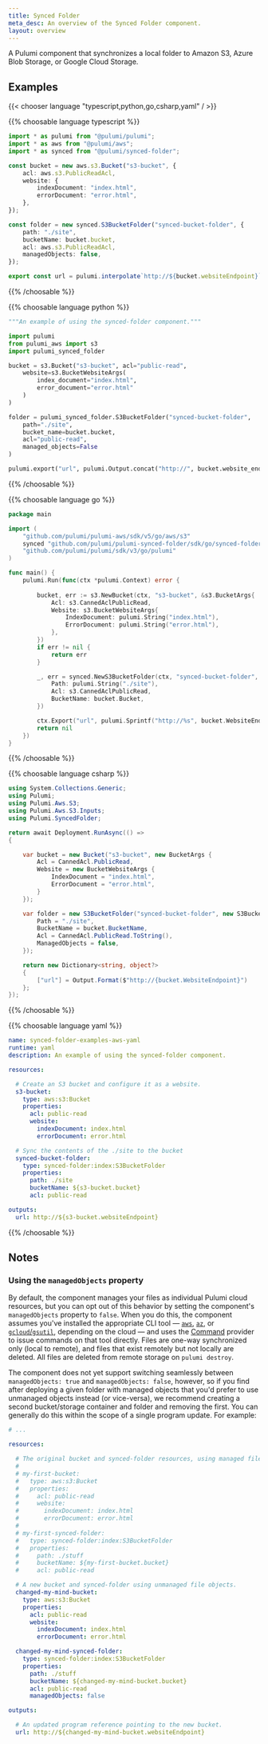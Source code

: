 ```yaml
---
title: Synced Folder
meta_desc: An overview of the Synced Folder component.
layout: overview
---
```


A Pulumi component that synchronizes a local folder to Amazon S3, Azure Blob Storage, or Google Cloud Storage.

## Examples

{{< chooser language "typescript,python,go,csharp,yaml" / >}}

{{% choosable language typescript %}}

```typescript
import * as pulumi from "@pulumi/pulumi";
import * as aws from "@pulumi/aws";
import * as synced from "@pulumi/synced-folder";

const bucket = new aws.s3.Bucket("s3-bucket", {
    acl: aws.s3.PublicReadAcl,
    website: {
        indexDocument: "index.html",
        errorDocument: "error.html",
    },
});

const folder = new synced.S3BucketFolder("synced-bucket-folder", {
    path: "./site",
    bucketName: bucket.bucket,
    acl: aws.s3.PublicReadAcl,
    managedObjects: false,
});

export const url = pulumi.interpolate`http://${bucket.websiteEndpoint}`;
```

{{% /choosable %}}

{{% choosable language python %}}

```python
"""An example of using the synced-folder component."""

import pulumi
from pulumi_aws import s3
import pulumi_synced_folder

bucket = s3.Bucket("s3-bucket", acl="public-read", 
    website=s3.BucketWebsiteArgs(
        index_document="index.html",
        error_document="error.html"
    )
)

folder = pulumi_synced_folder.S3BucketFolder("synced-bucket-folder", 
    path="./site",
    bucket_name=bucket.bucket,
    acl="public-read",
    managed_objects=False
)

pulumi.export("url", pulumi.Output.concat("http://", bucket.website_endpoint))
```

{{% /choosable %}}

{{% choosable language go %}}

```go
package main

import (
	"github.com/pulumi/pulumi-aws/sdk/v5/go/aws/s3"
	synced "github.com/pulumi/pulumi-synced-folder/sdk/go/synced-folder"
	"github.com/pulumi/pulumi/sdk/v3/go/pulumi"
)

func main() {
	pulumi.Run(func(ctx *pulumi.Context) error {
		
		bucket, err := s3.NewBucket(ctx, "s3-bucket", &s3.BucketArgs{
			Acl: s3.CannedAclPublicRead,
			Website: s3.BucketWebsiteArgs{
				IndexDocument: pulumi.String("index.html"),
				ErrorDocument: pulumi.String("error.html"),
			},
		})
		if err != nil {
			return err
		}

		_, err = synced.NewS3BucketFolder(ctx, "synced-bucket-folder", &synced.S3BucketFolderArgs{
			Path: pulumi.String("./site"),
			Acl: s3.CannedAclPublicRead,
			BucketName: bucket.Bucket,
		})

		ctx.Export("url", pulumi.Sprintf("http://%s", bucket.WebsiteEndpoint))
		return nil
	})
}
```

{{% /choosable %}}

{{% choosable language csharp %}}

```csharp
using System.Collections.Generic;
using Pulumi;
using Pulumi.Aws.S3;
using Pulumi.Aws.S3.Inputs;
using Pulumi.SyncedFolder;

return await Deployment.RunAsync(() =>
{

    var bucket = new Bucket("s3-bucket", new BucketArgs {
        Acl = CannedAcl.PublicRead,
        Website = new BucketWebsiteArgs {
            IndexDocument = "index.html",
            ErrorDocument = "error.html",
        }
    });

    var folder = new S3BucketFolder("synced-bucket-folder", new S3BucketFolderArgs {
        Path = "./site",
        BucketName = bucket.BucketName,
        Acl = CannedAcl.PublicRead.ToString(),
        ManagedObjects = false,
    });

    return new Dictionary<string, object?>
    {
        ["url"] = Output.Format($"http://{bucket.WebsiteEndpoint}")
    };
});
```

{{% /choosable %}}

{{% choosable language yaml %}}

```yaml
name: synced-folder-examples-aws-yaml
runtime: yaml
description: An example of using the synced-folder component.

resources:

  # Create an S3 bucket and configure it as a website.
  s3-bucket:
    type: aws:s3:Bucket
    properties:
      acl: public-read
      website:
        indexDocument: index.html
        errorDocument: error.html

  # Sync the contents of the ./site to the bucket
  synced-bucket-folder:
    type: synced-folder:index:S3BucketFolder
    properties:
      path: ./site
      bucketName: ${s3-bucket.bucket}
      acl: public-read

outputs:
  url: http://${s3-bucket.websiteEndpoint}
```

{{% /choosable %}}

## Notes

### Using the `managedObjects` property

By default, the component manages your files as individual Pulumi cloud resources, but you can opt out of this behavior by setting the component's `managedObjects` property to `false`. When you do this, the component assumes you've installed the appropriate CLI tool &mdash; [`aws`](https://aws.amazon.com/cli/), [`az`](https://docs.microsoft.com/en-us/cli/azure/), or [`gcloud`/`gsutil`](https://cloud.google.com/storage/docs/gsutil), depending on the cloud &mdash; and uses the [Command](https://www.pulumi.com/registry/packages/command/) provider to issue commands on that tool directly. Files are one-way synchronized only (local to remote), and files that exist remotely but not locally are deleted. All files are deleted from remote storage on `pulumi destroy`.

The component does not yet support switching seamlessly between `managedObjects: true` and `managedObjects: false`, however, so if you find after deploying a given folder with managed objects that you'd prefer to use unmanaged objects instead (or vice-versa), we recommend creating a second bucket/storage container and folder and removing the first. You can generally do this within the scope of a single program update. For example:

```yaml
# ...

resources:

  # The original bucket and synced-folder resources, using managed file objects.
  # 
  # my-first-bucket:
  #   type: aws:s3:Bucket
  #   properties:
  #     acl: public-read  
  #     website:
  #       indexDocument: index.html
  #       errorDocument: error.html
  #
  # my-first-synced-folder:
  #   type: synced-folder:index:S3BucketFolder
  #   properties:
  #     path: ./stuff
  #     bucketName: ${my-first-bucket.bucket}
  #     acl: public-read

  # A new bucket and synced-folder using unmanaged file objects.
  changed-my-mind-bucket:
    type: aws:s3:Bucket
    properties:
      acl: public-read
      website:
        indexDocument: index.html
        errorDocument: error.html

  changed-my-mind-synced-folder:
    type: synced-folder:index:S3BucketFolder
    properties:
      path: ./stuff
      bucketName: ${changed-my-mind-bucket.bucket}
      acl: public-read
      managedObjects: false 

outputs:

  # An updated program reference pointing to the new bucket.
  url: http://${changed-my-mind-bucket.websiteEndpoint}
```
